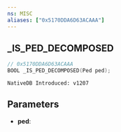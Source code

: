 ```yaml
---
ns: MISC
aliases: ["0x5170DDA6D63ACAAA"]
---
```

## _IS_PED_DECOMPOSED

```c
// 0x5170DDA6D63ACAAA
BOOL _IS_PED_DECOMPOSED(Ped ped);
```

```
NativeDB Introduced: v1207
```

## Parameters
* **ped**:
